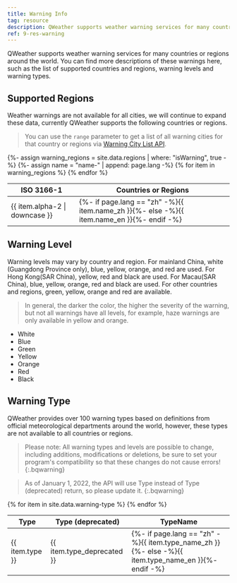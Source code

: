 ```yaml
---
title: Warning Info
tag: resource
description: QWeather supports weather warning services for many countries and regions around the world. You can find more descriptions of these warnings here, such as the list of supported countries and regions, warning levels and warning types.
ref: 9-res-warning
---
```


QWeather supports weather warning services for many countries or regions around the world. You can find more descriptions of these warnings here, such as the list of supported countries and regions, warning levels and warning types.

## Supported Regions

Weather warnings are not available for all cities, we will continue to expand these data, currently QWeather supports the following countries or regions.

> You can use the `range` parameter to get a list of all warning cities for that country or regions via [Warning City List API](/en/docs/api/warning/weather-warning-city-list/).

<table>
  <thead>
    <tr>
      <th>ISO 3166-1</th>
      <th>Countries or Regions</th>
    </tr>
  </thead>
  <tbody>
  {%- assign warning_regions = site.data.regions | where: "isWarning", true -%}
  {%- assign name = "name-" | append: page.lang -%}
  {% for item in warning_regions %}
    <tr>
      <td>{{ item.alpha-2 | downcase  }}</td>
      <td>{%- if page.lang == "zh" -%}{{ item.name_zh  }}{%- else -%}{{ item.name_en  }}{%- endif -%}</td>
    </tr>
  {% endfor %}  
  </tbody>
</table>

## Warning Level

Warning levels may vary by country and region. For mainland China, white (Guangdong Province only), blue, yellow, orange, and red are used. For Hong Kong(SAR China), yellow, red and black are used. For Macau(SAR China), blue, yellow, orange, red and black are used. For other countries and regions, green, yellow, orange and red are available.

> In general, the darker the color, the higher the severity of the warning, but not all warnings have all levels, for example, haze warnings are only available in yellow and orange.

- White 
- Blue 
- Green 
- Yellow 
- Orange 
- Red
- Black

## Warning Type

QWeather provides over 100 warning types based on definitions from official meteorological departments around the world, however, these types are not available to all countries or regions. 

> Please note: All warning types and levels are possible to change, including additions, modifications or deletions, be sure to set your program's compatibility so that these changes do not cause errors!
{:.bqwarning}

> As of January 1, 2022, the API will use Type instead of Type (deprecated) return, so please update it.
{:.bqwarning}

<table>
  <thead>
    <tr>
      <th>Type</th>
      <th>Type (deprecated)</th>
      <th>TypeName</th>
    </tr>
  </thead>
  <tbody>
  {% for item in site.data.warning-type %}
    <tr>
      <td>{{ item.type }}</td>
      <td>{{ item.type_deprecated }}</td>
      <td>{%- if page.lang == "zh" -%}{{ item.type_name_zh  }}{%- else -%}{{ item.type_name_en }}{%- endif -%}</td>
    </tr>
  {% endfor %}  
  </tbody>
</table>



